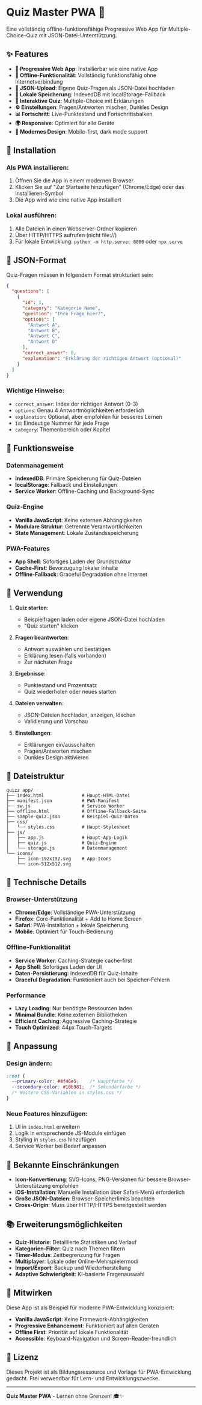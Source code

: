 # Quiz Master PWA 🧠

Eine vollständig offline-funktionsfähige Progressive Web App für Multiple-Choice-Quiz mit JSON-Datei-Unterstützung.

## ✨ Features

- **📱 Progressive Web App**: Installierbar wie eine native App
- **🔌 Offline-Funktionalität**: Vollständig funktionsfähig ohne Internetverbindung
- **📁 JSON-Upload**: Eigene Quiz-Fragen als JSON-Datei hochladen
- **💾 Lokale Speicherung**: IndexedDB mit localStorage-Fallback
- **🎯 Interaktive Quiz**: Multiple-Choice mit Erklärungen
- **⚙️ Einstellungen**: Fragen/Antworten mischen, Dunkles Design
- **📊 Fortschritt**: Live-Punktestand und Fortschrittsbalken
- **🌍 Responsive**: Optimiert für alle Geräte
- **🎨 Modernes Design**: Mobile-first, dark mode support

## 🚀 Installation

### Als PWA installieren:
1. Öffnen Sie die App in einem modernen Browser
2. Klicken Sie auf "Zur Startseite hinzufügen" (Chrome/Edge) oder das Installieren-Symbol
3. Die App wird wie eine native App installiert

### Lokal ausführen:
1. Alle Dateien in einen Webserver-Ordner kopieren
2. Über HTTP/HTTPS aufrufen (nicht file://)
3. Für lokale Entwicklung: `python -m http.server 8000` oder `npx serve`

## 📝 JSON-Format

Quiz-Fragen müssen in folgendem Format strukturiert sein:

```json
{
  "questions": [
    {
      "id": 1,
      "category": "Kategorie Name",
      "question": "Ihre Frage hier?",
      "options": [
        "Antwort A",
        "Antwort B", 
        "Antwort C",
        "Antwort D"
      ],
      "correct_answer": 0,
      "explanation": "Erklärung der richtigen Antwort (optional)"
    }
  ]
}
```

### Wichtige Hinweise:
- `correct_answer`: Index der richtigen Antwort (0-3)
- `options`: Genau 4 Antwortmöglichkeiten erforderlich
- `explanation`: Optional, aber empfohlen für besseres Lernen
- `id`: Eindeutige Nummer für jede Frage
- `category`: Themenbereich oder Kapitel

## 🔧 Funktionsweise

### Datenmanagement
- **IndexedDB**: Primäre Speicherung für Quiz-Dateien
- **localStorage**: Fallback und Einstellungen
- **Service Worker**: Offline-Caching und Background-Sync

### Quiz-Engine
- **Vanilla JavaScript**: Keine externen Abhängigkeiten
- **Modulare Struktur**: Getrennte Verantwortlichkeiten
- **State Management**: Lokale Zustandsspeicherung

### PWA-Features
- **App Shell**: Sofortiges Laden der Grundstruktur
- **Cache-First**: Bevorzugung lokaler Inhalte
- **Offline-Fallback**: Graceful Degradation ohne Internet

## 🎯 Verwendung

1. **Quiz starten**: 
   - Beispielfragen laden oder eigene JSON-Datei hochladen
   - "Quiz starten" klicken

2. **Fragen beantworten**:
   - Antwort auswählen und bestätigen
   - Erklärung lesen (falls vorhanden)
   - Zur nächsten Frage

3. **Ergebnisse**:
   - Punktestand und Prozentsatz
   - Quiz wiederholen oder neues starten

4. **Dateien verwalten**:
   - JSON-Dateien hochladen, anzeigen, löschen
   - Validierung und Vorschau

5. **Einstellungen**:
   - Erklärungen ein/ausschalten
   - Fragen/Antworten mischen
   - Dunkles Design aktivieren

## 📂 Dateistruktur

```
quizz app/
├── index.html              # Haupt-HTML-Datei
├── manifest.json           # PWA-Manifest
├── sw.js                   # Service Worker
├── offline.html            # Offline-Fallback-Seite
├── sample-quiz.json        # Beispiel-Quiz-Daten
├── css/
│   └── styles.css          # Haupt-Stylesheet
├── js/
│   ├── app.js              # Haupt-App-Logik
│   ├── quiz.js             # Quiz-Engine
│   └── storage.js          # Datenmanagement
└── icons/
    ├── icon-192x192.svg    # App-Icons
    └── icon-512x512.svg
```

## 🔧 Technische Details

### Browser-Unterstützung
- **Chrome/Edge**: Vollständige PWA-Unterstützung
- **Firefox**: Core-Funktionalität + Add to Home Screen
- **Safari**: PWA-Installation + lokale Speicherung
- **Mobile**: Optimiert für Touch-Bedienung

### Offline-Funktionalität
- **Service Worker**: Caching-Strategie cache-first
- **App Shell**: Sofortiges Laden der UI
- **Daten-Persistierung**: IndexedDB für Quiz-Inhalte
- **Graceful Degradation**: Funktioniert auch bei Speicher-Fehlern

### Performance
- **Lazy Loading**: Nur benötigte Ressourcen laden
- **Minimal Bundle**: Keine externen Bibliotheken
- **Efficient Caching**: Aggressive Caching-Strategie
- **Touch Optimized**: 44px Touch-Targets

## 🎨 Anpassung

### Design ändern:
```css
:root {
  --primary-color: #4f46e5;    /* Hauptfarbe */
  --secondary-color: #10b981;  /* Sekundärfarbe */
  /* Weitere CSS-Variablen in styles.css */
}
```

### Neue Features hinzufügen:
1. UI in `index.html` erweitern
2. Logik in entsprechende JS-Module einfügen
3. Styling in `styles.css` hinzufügen
4. Service Worker bei Bedarf anpassen

## 🐛 Bekannte Einschränkungen

- **Icon-Konvertierung**: SVG-Icons, PNG-Versionen für bessere Browser-Unterstützung empfohlen
- **iOS-Installation**: Manuelle Installation über Safari-Menü erforderlich
- **Große JSON-Dateien**: Browser-Speicherlimits beachten
- **Cross-Origin**: Muss über HTTP/HTTPS bereitgestellt werden

## 📚 Erweiterungsmöglichkeiten

- **Quiz-Historie**: Detaillierte Statistiken und Verlauf
- **Kategorien-Filter**: Quiz nach Themen filtern
- **Timer-Modus**: Zeitbegrenzung für Fragen
- **Multiplayer**: Lokale oder Online-Mehrspielermodi
- **Import/Export**: Backup und Wiederherstellung
- **Adaptive Schwierigkeit**: KI-basierte Fragenauswahl

## 🤝 Mitwirken

Diese App ist als Beispiel für moderne PWA-Entwicklung konzipiert:
- **Vanilla JavaScript**: Keine Framework-Abhängigkeiten
- **Progressive Enhancement**: Funktioniert auf allen Geräten
- **Offline First**: Priorität auf lokale Funktionalität
- **Accessible**: Keyboard-Navigation und Screen-Reader-freundlich

## 📄 Lizenz

Dieses Projekt ist als Bildungsressource und Vorlage für PWA-Entwicklung gedacht.
Frei verwendbar für Lern- und Entwicklungszwecke.

---

**Quiz Master PWA** - Lernen ohne Grenzen! 🎓✨